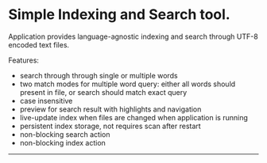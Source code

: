  Simple Indexing and Search tool.
=================================


Application provides language-agnostic indexing and search through UTF-8 encoded text files.

Features:
- search through through single or multiple words
- two match modes for multiple word query: either all words should present in file, or search should match exact query
- case insensitive
- preview for search result with highlights and navigation
- live-update index when files are changed when application is running
- persistent index storage, not requires scan after restart
- non-blocking search action
- non-blocking index action


---------------------------------
